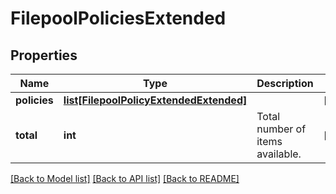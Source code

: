 # FilepoolPoliciesExtended

## Properties
Name | Type | Description | Notes
------------ | ------------- | ------------- | -------------
**policies** | [**list[FilepoolPolicyExtendedExtended]**](FilepoolPolicyExtendedExtended.md) |  | [optional] 
**total** | **int** | Total number of items available. | [optional] 

[[Back to Model list]](../README.md#documentation-for-models) [[Back to API list]](../README.md#documentation-for-api-endpoints) [[Back to README]](../README.md)


